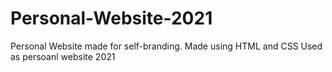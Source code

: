 # Personal-Website-2021

Personal Website made for self-branding. Made using HTML and CSS 
Used as persoanl website 2021 
